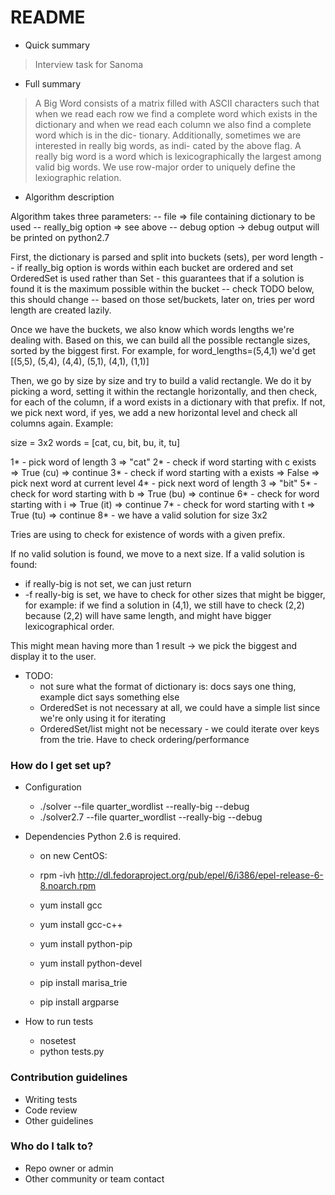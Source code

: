 # README #

* Quick summary
	
> Interview task for Sanoma

* Full summary

> A Big Word consists of a matrix filled with ASCII characters such that when
> we read each row we find a complete word which exists in the dictionary and
> when we read each column we also find a complete word which is in the dic-
> tionary. Additionally, sometimes we are interested in really big words, as indi-
> cated by the above flag. A really big word is a word which is lexicographically
> the largest among valid big words. We use row-major order to uniquely define
> the lexiographic relation.

* Algorithm description

Algorithm takes three parameters:
-- file => file containing dictionary to be used
-- really_big option => see above
-- debug option -> debug output will be printed on python2.7

First, the dictionary is parsed and split into buckets (sets), per word length
-- if really_big option is words within each bucket are ordered and set OrderedSet is used rather than Set - this guarantees that if a solution is found it is the maximum possible within the bucket
-- check TODO below, this should change
-- based on those set/buckets, later on, tries per word length are created lazily.

Once we have the buckets, we also know which words lengths we're dealing with. Based on this, we can build all the possible rectangle sizes, sorted by the biggest first. For example, for word_lengths=(5,4,1) we'd get [(5,5), (5,4), (4,4), (5,1), (4,1), (1,1)]

Then, we go by size by size and try to build a valid rectangle. We do it by picking a word, setting it within the rectangle horizontally, and then check, for each of the column, if a word exists in a dictionary with that prefix. If not, we pick next word, if yes, we add a new horizontal level and check all columns again. Example:

size = 3x2
words = [cat, cu, bit, bu, it, tu]

1* - pick word of length 3 => "cat"
2* - check if word starting with c exists => True (cu) => continue
3* - check if word starting with a exists => False  => pick next word at current level
4* - pick next word of length 3 => "bit"
5* - check for word starting with b => True (bu) => continue
6* - check for word starting with i => True (it) => continue
7* - check for word starting with t => True (tu) => continue
8* - we have a valid solution for size 3x2

Tries are using to check for existence of words with a given prefix.

If no valid solution is found, we move to a next size.
If a valid solution is found:
- if really-big is not set, we can just return
- -f really-big is set, we have to check for other sizes that might be bigger, for example: if we find a solution in (4,1), we still have to check (2,2) because (2,2) will have same length, and might have bigger lexicographical order.

This might mean having more than 1 result -> we pick the biggest and display it to the user.

* TODO:
	- not sure what the format of dictionary is: docs says one thing, example dict says something else
	- OrderedSet is not necessary at all, we could have a simple list since we're only using it for iterating
	- OrderedSet/list might not be necessary - we could iterate over keys from the trie. Have to check ordering/performance

### How do I get set up? ###

* Configuration
	- ./solver --file quarter_wordlist --really-big --debug
	- ./solver2.7 --file quarter_wordlist --really-big --debug

* Dependencies
Python 2.6 is required.

	- on new CentOS:

	- rpm -ivh http://dl.fedoraproject.org/pub/epel/6/i386/epel-release-6-8.noarch.rpm
	- yum install gcc
	- yum install gcc-c++
	- yum install python-pip
	- yum install python-devel
	- pip install marisa_trie
	- pip install argparse


* How to run tests
	- nosetest
	- python tests.py

### Contribution guidelines ###

* Writing tests
* Code review
* Other guidelines

### Who do I talk to? ###

* Repo owner or admin
* Other community or team contact